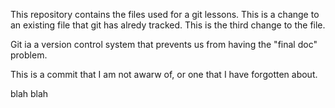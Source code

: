 This repository contains the files used for a git lessons.
This is a change to an existing file that git has alredy tracked.
This is the third change to the file.

Git ia a version control system that prevents us from having the "final doc" problem.

This is a commit that I am not awarw of, or one that I have forgotten about.

blah blah